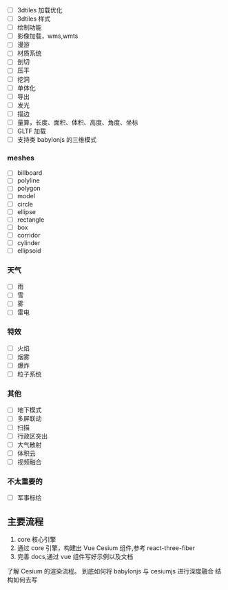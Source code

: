 - [ ] 3dtiles 加载优化
- [ ] 3dtiles 样式
- [ ] 绘制功能
- [ ] 影像加载，wms,wmts
- [ ] 漫游
- [ ] 材质系统
- [ ] 剖切
- [ ] 压平
- [ ] 挖洞
- [ ] 单体化
- [ ] 导出
- [ ] 发光
- [ ] 描边
- [ ] 量算，长度、面积、体积、高度、角度、坐标
- [ ] GLTF 加载
- [ ] 支持类 babylonjs 的三维模式

### meshes

- [ ] billboard
- [ ] polyline
- [ ] polygon
- [ ] model
- [ ] circle
- [ ] ellipse
- [ ] rectangle
- [ ] box
- [ ] corridor
- [ ] cylinder
- [ ] ellipsoid

### 天气

- [ ] 雨
- [ ] 雪
- [ ] 雾
- [ ] 雷电

### 特效

- [ ] 火焰
- [ ] 烟雾
- [ ] 爆炸
- [ ] 粒子系统

### 其他

- [ ] 地下模式
- [ ] 多屏联动
- [ ] 扫描
- [ ] 行政区突出
- [ ] 大气散射
- [ ] 体积云
- [ ] 视频融合

### 不太重要的

- [ ] 军事标绘

## 主要流程

1. core 核心引擎
2. 通过 core 引擎，构建出 Vue Cesium 组件,参考 react-three-fiber
3. 完善 docs,通过 vue 组件写好示例以及文档

了解 Cesium 的渲染流程。
到底如何将 babylonjs 与 cesiumjs 进行深度融合
结构如何去写
